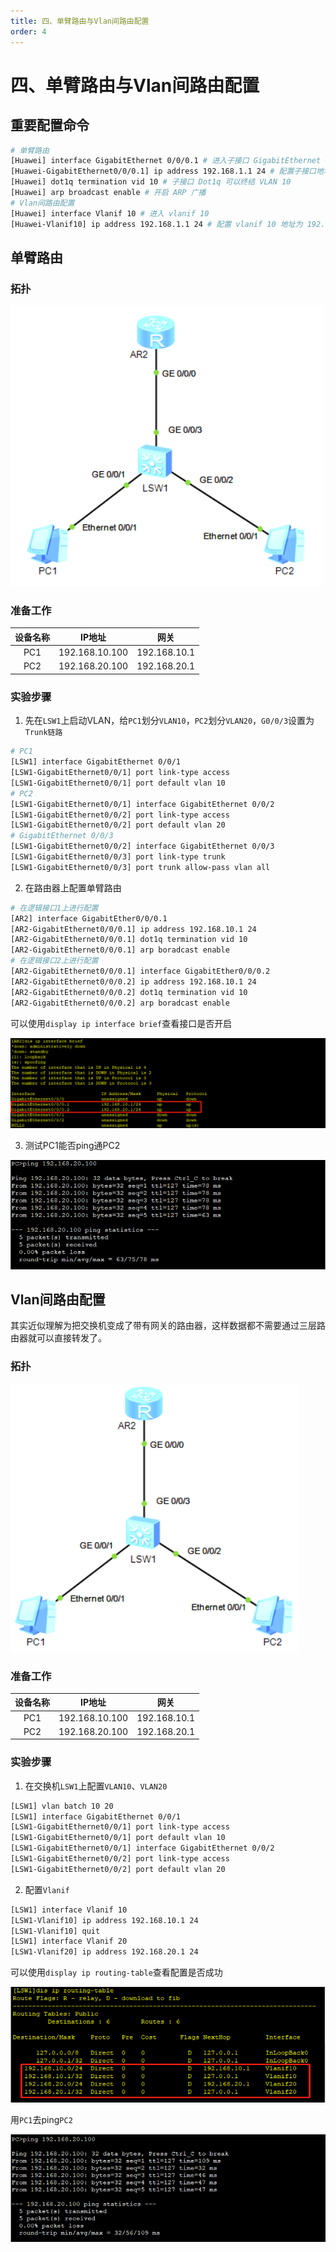 ```yaml
---
title: 四、单臂路由与Vlan间路由配置
order: 4
---
```


# 四、单臂路由与Vlan间路由配置

## 重要配置命令

```bash
# 单臂路由
[Huawei] interface GigabitEthernet 0/0/0.1 # 进入子接口 GigabitEthernet 0/0/0.1
[Huawei-GigabitEthernet0/0/0.1] ip address 192.168.1.1 24 # 配置子接口地址为 192.168.1.1，掩码长度 24 位
[Huawei] dot1q termination vid 10 # 子接口 Dot1q 可以终结 VLAN 10
[Huawei] arp broadcast enable # 开启 ARP 广播
# Vlan间路由配置
[Huawei] interface Vlanif 10 # 进入 vlanif 10
[Huawei-Vlanif10] ip address 192.168.1.1 24 # 配置 vlanif 10 地址为 192.168.1.1，掩码长度 24 位
```

## 单臂路由

### 拓扑

![image-20240809170437250](md_img/image-20240809170437250.png)

### 准备工作

| 设备名称 |     IP地址     |     网关     |
| :------: | :------------: | :----------: |
|   PC1    | 192.168.10.100 | 192.168.10.1 |
|   PC2    | 192.168.20.100 | 192.168.20.1 |

### 实验步骤

1. 先在`LSW1`上启动VLAN，给`PC1`划分`VLAN10`，`PC2`划分`VLAN20`，`G0/0/3`设置为`Trunk链路`

```bash
# PC1
[LSW1] interface GigabitEthernet 0/0/1
[LSW1-GigabitEthernet0/0/1] port link-type access
[LSW1-GigabitEthernet0/0/1] port default vlan 10
# PC2
[LSW1-GigabitEthernet0/0/1] interface GigabitEthernet 0/0/2
[LSW1-GigabitEthernet0/0/2] port link-type access
[LSW1-GigabitEthernet0/0/2] port default vlan 20
# GigabitEthernet 0/0/3
[LSW1-GigabitEthernet0/0/2] interface GigabitEthernet 0/0/3
[LSW1-GigabitEthernet0/0/3] port link-type trunk
[LSW1-GigabitEthernet0/0/3] port trunk allow-pass vlan all
```

2. 在路由器上配置单臂路由

```bash
# 在逻辑接口1上进行配置
[AR2] interface GigabitEther0/0/0.1
[AR2-GigabitEthernet0/0/0.1] ip address 192.168.10.1 24
[AR2-GigabitEthernet0/0/0.1] dot1q termination vid 10
[AR2-GigabitEthernet0/0/0.1] arp boradcast enable
# 在逻辑接口2上进行配置
[AR2-GigabitEthernet0/0/0.1] interface GigabitEther0/0/0.2
[AR2-GigabitEthernet0/0/0.2] ip address 192.168.10.1 24
[AR2-GigabitEthernet0/0/0.2] dot1q termination vid 10
[AR2-GigabitEthernet0/0/0.2] arp boradcast enable
```

可以使用`display ip interface brief`查看接口是否开启

![image-20240809173403702](md_img/image-20240809173403702.png)

3. 测试PC1能否ping通PC2

![image-20240809173501136](md_img/image-20240809173501136.png)

## Vlan间路由配置

其实近似理解为把交换机变成了带有网关的路由器，这样数据都不需要通过三层路由器就可以直接转发了。

### 拓扑

![image-20240812114408177](md_img/image-20240812114408177.png)

### 准备工作

| 设备名称 |     IP地址     |     网关     |
| :------: | :------------: | :----------: |
|   PC1    | 192.168.10.100 | 192.168.10.1 |
|   PC2    | 192.168.20.100 | 192.168.20.1 |

### 实验步骤

1. 在交换机`LSW1`上配置`VLAN10`、`VLAN20`

```bash
[LSW1] vlan batch 10 20
[LSW1] interface GigabitEthernet 0/0/1
[LSW1-GigabitEthernet0/0/1] port link-type access
[LSW1-GigabitEthernet0/0/1] port default vlan 10
[LSW1-GigabitEthernet0/0/1] interface GigabitEthernet 0/0/2
[LSW1-GigabitEthernet0/0/2] port link-type access
[LSW1-GigabitEthernet0/0/2] port default vlan 20
```

2. 配置`Vlanif`

```bash
[LSW1] interface Vlanif 10
[LSW1-Vlanif10] ip address 192.168.10.1 24
[LSW1-Vlanif10] quit
[LSW1] interface Vlanif 20
[LSW1-Vlanif20] ip address 192.168.20.1 24
```

可以使用`display ip routing-table`查看配置是否成功

![image-20240812120356029](md_img/image-20240812120356029.png)

用`PC1`去ping`PC2`

![image-20240812120414384](md_img/image-20240812120414384.png)